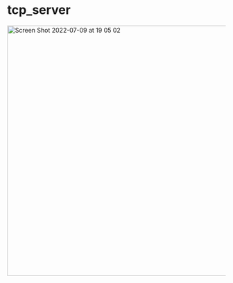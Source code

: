 # tcp_server

<img width="576" alt="Screen Shot 2022-07-09 at 19 05 02" src="https://user-images.githubusercontent.com/17844428/178103001-0ad496c6-dfc7-4434-96b2-8d66bc6e33ff.png">
